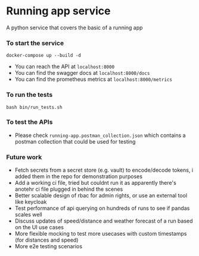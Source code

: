 # Running app service

A python service that covers the basic of a running app


### To start the service

```
docker-compose up --build -d
```
- You can reach the API at `localhost:8000`
- You can find the swagger docs at `localhost:8000/docs`
- You can find the prometheus metrics at `localhost:8000/metrics`


### To run the tests
```
bash bin/run_tests.sh
```

### To test the APIs
- Please check `running-app.postman_collection.json` which contains a postman collection that could be used for testing


### Future work
- Fetch secrets from a secret store (e.g. vault) to encode/decode tokens, i added them in the repo for demonstration purposes
- Add a working ci file, tried but couldnt run it as apparently there's anotehr ci file plugged in behind the scenes
- Better scalable design of rbac for admin rights, or use an external tool like keycloak
- Test performance of api querying on hundreds of runs to see if pandas scales well
- Discuss updates of speed/distance and weather forecast of a run based on the UI use cases
- More flexible mocking to test more usecases with custom timestamps (for distances and speed)
- More e2e testing scenarios
